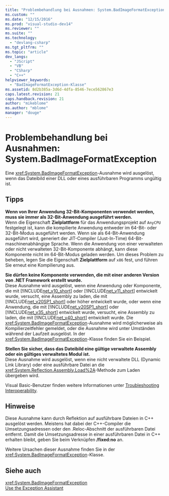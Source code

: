 ```yaml
---
title: "Problembehandlung bei Ausnahmen: System.BadImageFormatException | Microsoft Docs"
ms.custom: ""
ms.date: "12/15/2016"
ms.prod: "visual-studio-dev14"
ms.reviewer: ""
ms.suite: ""
ms.technology: 
  - "devlang-csharp"
ms.tgt_pltfrm: ""
ms.topic: "article"
dev_langs: 
  - "JScript"
  - "VB"
  - "CSharp"
  - "C++"
helpviewer_keywords: 
  - "BadImageFormatException-Klasse"
ms.assetid: 8d2b385a-3d6d-4dfa-8546-7ece562867e3
caps.latest.revision: 21
caps.handback.revision: 21
author: "mikeblome"
ms.author: "mblome"
manager: "douge"
---
```

# Problembehandlung bei Ausnahmen: System.BadImageFormatException
Eine <xref:System.BadImageFormatException>\-Ausnahme wird ausgelöst, wenn das Dateibild einer DLL oder eines ausführbaren Programms ungültig ist.  
  
## Tipps  
 **Wenn von Ihrer Anwendung 32\-Bit\-Komponenten verwendet werden, muss sie immer als 32\-Bit\-Anwendung ausgeführt werden.**  
 Wenn die Eigenschaft **Zielplattform** für das Anwendungsprojekt auf `AnyCPU` festgelegt ist, kann die kompilierte Anwendung entweder im 64\-Bit\- oder 32\-Bit\-Modus ausgeführt werden. Wenn sie als 64\-Bit\-Anwendung ausgeführt wird, generiert der JIT\-Compiler \(Just\-In\-Time\) 64\-Bit\-maschinenabhängige Sprache. Wenn die Anwendung von einer verwalteten oder nicht verwalteten 32\-Bit\-Komponente abhängt, kann diese Komponente nicht im 64\-Bit\-Modus geladen werden. Um dieses Problem zu beheben, legen Sie die Eigenschaft **Zielplattform** auf `x86` fest, und führen Sie erneut eine Kompilierung aus.  
  
 **Sie dürfen keine Komponente verwenden, die mit einer anderen Version von .NET Framework erstellt wurde.**  
 Diese Ausnahme wird ausgelöst, wenn eine Anwendung oder Komponente, die mit [!INCLUDE[net_v10_short](../misc/includes/net_v10_short_md.md)] oder [!INCLUDE[net_v11_short](../misc/includes/net_v11_short_md.md)] entwickelt wurde, versucht, eine Assembly zu laden, die mit [!INCLUDE[net_v20SP1_short](../misc/includes/net_v20sp1_short_md.md)] oder höher entwickelt wurde, oder wenn eine Anwendung, die mit [!INCLUDE[net_v20SP1_short](../misc/includes/net_v20sp1_short_md.md)] oder [!INCLUDE[net_v35_short](../misc/includes/net_v35_short_md.md)] entwickelt wurde, versucht, eine Assembly zu laden, die mit [!INCLUDE[net_v40_short](../code-quality/includes/net_v40_short_md.md)] entwickelt wurde. Die <xref:System.BadImageFormatException>\-Ausnahme wird möglicherweise als Kompilierzeitfehler gemeldet, oder die Ausnahme wird unter Umständen während der Laufzeit ausgelöst. In der <xref:System.BadImageFormatException>\-Klasse finden Sie ein Beispiel.  
  
 **Stellen Sie sicher, dass das Dateibild eine gültige verwaltete Assembly oder ein gültiges verwaltetes Modul ist.**  
 Diese Ausnahme wird ausgelöst, wenn eine nicht verwaltete DLL \(Dynamic Link Library\) oder eine ausführbare Datei an die <xref:System.Reflection.Assembly.Load%2A>\-Methode zum Laden übergeben wird.  
  
 Visual Basic\-Benutzer finden weitere Informationen unter [Troubleshooting Interoperability](/dotnet/visual-basic/programming-guide/com-interop/troubleshooting-interoperability).  
  
## Hinweise  
 Diese Ausnahme kann durch Reflektion auf ausführbare Dateien in C\+\+ ausgelöst werden. Meistens hat dabei der C\+\+\-Compiler die Umsetzungsadressen oder den .Reloc\-Abschnitt der ausführbaren Datei entfernt. Damit die Umsetzungsadresse in einer ausführbaren Datei in C\+\+ erhalten bleibt, geben Sie beim Verknüpfen **\/fixed:no** an.  
  
 Weitere Ursachen dieser Ausnahme finden Sie in der <xref:System.BadImageFormatException>\-Klasse.  
  
## Siehe auch  
 <xref:System.BadImageFormatException>   
 [Use the Exception Assistant](../Topic/How%20to:%20Use%20the%20Exception%20Assistant.md)
